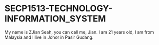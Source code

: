 # SECP1513-TECHNOLOGY-INFORMATION_SYSTEM
My name is ZJian Seah, you can call me, Jian. I am 21 years old, I am from Malaysia and I live in Johor in Pasir Gudang.
